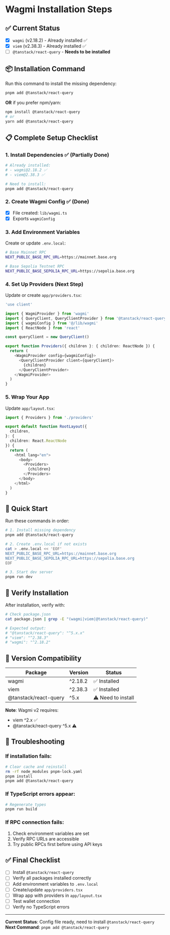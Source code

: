 # Wagmi Installation Steps

## ✅ Current Status

- [x] `wagmi` (v2.18.2) - Already installed ✅
- [x] `viem` (v2.38.3) - Already installed ✅
- [ ] `@tanstack/react-query` - **Needs to be installed**

## 📦 Installation Command

Run this command to install the missing dependency:

```bash
pnpm add @tanstack/react-query
```

**OR** if you prefer npm/yarn:
```bash
npm install @tanstack/react-query
# or
yarn add @tanstack/react-query
```

## 📋 Complete Setup Checklist

### 1. Install Dependencies ✅ (Partially Done)
```bash
# Already installed:
# - wagmi@2.18.2 ✅
# - viem@2.38.3 ✅

# Need to install:
pnpm add @tanstack/react-query
```

### 2. Create Wagmi Config ✅ (Done)
- [x] File created: `lib/wagmi.ts`
- [x] Exports `wagmiConfig`

### 3. Add Environment Variables
Create or update `.env.local`:

```bash
# Base Mainnet RPC
NEXT_PUBLIC_BASE_RPC_URL=https://mainnet.base.org

# Base Sepolia Testnet RPC
NEXT_PUBLIC_BASE_SEPOLIA_RPC_URL=https://sepolia.base.org
```

### 4. Set Up Providers (Next Step)
Update or create `app/providers.tsx`:

```typescript
'use client'

import { WagmiProvider } from 'wagmi'
import { QueryClient, QueryClientProvider } from '@tanstack/react-query'
import { wagmiConfig } from '@/lib/wagmi'
import { ReactNode } from 'react'

const queryClient = new QueryClient()

export function Providers({ children }: { children: ReactNode }) {
  return (
    <WagmiProvider config={wagmiConfig}>
      <QueryClientProvider client={queryClient}>
        {children}
      </QueryClientProvider>
    </WagmiProvider>
  )
}
```

### 5. Wrap Your App
Update `app/layout.tsx`:

```typescript
import { Providers } from './providers'

export default function RootLayout({
  children,
}: {
  children: React.ReactNode
}) {
  return (
    <html lang="en">
      <body>
        <Providers>
          {children}
        </Providers>
      </body>
    </html>
  )
}
```

## 🚀 Quick Start

Run these commands in order:

```bash
# 1. Install missing dependency
pnpm add @tanstack/react-query

# 2. Create .env.local if not exists
cat > .env.local << 'EOF'
NEXT_PUBLIC_BASE_RPC_URL=https://mainnet.base.org
NEXT_PUBLIC_BASE_SEPOLIA_RPC_URL=https://sepolia.base.org
EOF

# 3. Start dev server
pnpm run dev
```

## 🧪 Verify Installation

After installation, verify with:

```bash
# Check package.json
cat package.json | grep -E "(wagmi|viem|@tanstack/react-query)"

# Expected output:
# "@tanstack/react-query": "^5.x.x"
# "viem": "^2.38.3"
# "wagmi": "^2.18.2"
```

## 📝 Version Compatibility

| Package | Version | Status |
|---------|---------|--------|
| wagmi | ^2.18.2 | ✅ Installed |
| viem | ^2.38.3 | ✅ Installed |
| @tanstack/react-query | ^5.x | ⚠️ Need to install |

**Note**: Wagmi v2 requires:
- viem ^2.x ✅
- @tanstack/react-query ^5.x ⚠️

## 🔧 Troubleshooting

### If installation fails:

```bash
# Clear cache and reinstall
rm -rf node_modules pnpm-lock.yaml
pnpm install
pnpm add @tanstack/react-query
```

### If TypeScript errors appear:

```bash
# Regenerate types
pnpm run build
```

### If RPC connection fails:

1. Check environment variables are set
2. Verify RPC URLs are accessible
3. Try public RPCs first before using API keys

## ✅ Final Checklist

- [ ] Install `@tanstack/react-query`
- [ ] Verify all packages installed correctly
- [ ] Add environment variables to `.env.local`
- [ ] Create/update `app/providers.tsx`
- [ ] Wrap app with providers in `app/layout.tsx`
- [ ] Test wallet connection
- [ ] Verify no TypeScript errors

---

**Current Status**: Config file ready, need to install `@tanstack/react-query`
**Next Command**: `pnpm add @tanstack/react-query`
